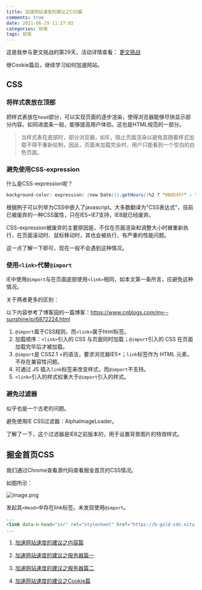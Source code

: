 ```yaml
---
title: 加速网站速度的建议之CSS篇
comments: true
date: 2021-06-29 11:27:02
categories: 前端
tags: 前端
---
```


这是我参与更文挑战的第29天，活动详情查看： [更文挑战](https://juejin.cn/post/6967194882926444557)

继Cookie篇后，继续学习如何加速网站。

## CSS

### 将样式表放在顶部

把样式表放在`head`部分，可以实现页面的逐步渲染，使得浏览器能够尽快显示部分内容。如同进度条一般，能够提高用户体验。这也是HTML规范的一部分。

> 当样式表在底部时，部分浏览器，如IE，阻止页面渲染以避免其随着样式加载不得不重新绘制，因此，页面未加载完全时，用户只能看到一个空白的白色页面。

### 避免使用CSS-expression

什么是CSS-expression呢？

```css
background-color: expression( (new Date()).getHours()%2 ? "#B8D4FF" : "#F08A00" );
```

根据例子可以列举为CSS中嵌入了javascript。大多数翻译为"CSS表达式"，目前已被废弃的一种CSS属性，只在IE5~IE7支持，IE8就已经废弃。

CSS-expression被废弃的主要原因是，不仅在页面渲染和调整大小时被重新执行，在页面滚动时、鼠标移动时，其也会被执行，有严重的性能问题。

这一点了解一下即可，现在一般不会遇到这种情况。

### 使用`<link>`代替`@import`

IE中使用`@import`与在页面底部使用`<link>`相同，如本文第一条所言，应避免这种情况。

关于两者更多的区别：

以下内容参考了博客园的一篇博客：https://www.cnblogs.com/my--sunshine/p/6872224.html

1. `@import`属于CSS规则，而`<link>`属于html标签。
2. 加载顺序：`<link>`引入的 CSS 与页面同时加载；`@import`引入的 CSS 在页面加载完毕后才被加载。
3. `@import`是 CSS2.1 +的语法，要求浏览器IE5+；`link`标签作为 HTML 元素，不存在兼容性问题。
4. 可通过 JS 插入`link`标签来改变样式，而`@import`不支持。
5. `<link>`引入的样式权重大于`@import`引入的样式。

### 避免过滤器

似乎也是一个古老的问题。

避免使用IE CSS过滤器：AlphaImageLoader。

了解了一下，这个过滤器是IE8之前版本的，用于设置背景图片的特效样式。

## 掘金首页CSS

我们通过Chrome查看源代码查看掘金首页的CSS情况。

如图所示：

![image.png](https://p9-juejin.byteimg.com/tos-cn-i-k3u1fbpfcp/0266d63d68e647e3a07ef00a6fc9dd16~tplv-k3u1fbpfcp-watermark.image)

发起其`<Head>`中存在link标签。未发现使用`@import`。

```html
...
<link data-n-head="ssr" rel="stylesheet" href="https://b-gold-cdn.xitu.io/ionicons/2.0.1/css/ionicons.min.css"><link data-n-head="ssr" rel="stylesheet" href="https://b-gold-cdn.xitu.io/asset/fw-icon/1.0.9/iconfont.css">
...
```



1. [加速网站速度的建议之内容篇](https://juejin.cn/post/6977637802477355021)

2. [加速网站速度的建议之服务器篇一](https://juejin.cn/post/6977948072940666910)

3. [加速网站速度的建议之服务器篇二](https://juejin.cn/post/6978486791146110989)

4. [加速网站速度的建议之Cookie篇](https://juejin.cn/post/6978781086226579469)

